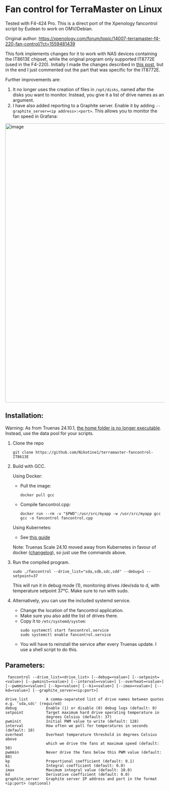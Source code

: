 # Fan control for TerraMaster on Linux

Tested with F4-424 Pro. This is a direct port of the Xpenology fancontrol script by Eudean to work on OMV/Debian.

Original author: https://xpenology.com/forum/topic/14007-terramaster-f4-220-fan-control/?ct=1559481439

This fork implements changes for it to work with NAS devices containing the IT8613E chipset, while the original program only supported IT8772E (used in the F4-220).
Initially I made the changes described in [this post](https://xpenology.com/forum/topic/14007-terramaster-f4-220-fan-control/?do=findComment&comment=264172), but in the end I just commented out the part that was specific for the IT8772E.

Further improvements are:
1. It no longer uses the creation of files in ``/opt/disks``, named after the disks you want to monitor.
Instead, you give it a list of drive names as an argument.
2. I have also added reporting to a Graphite server.
Enable it by adding ``--graphite_server=<ip address>:<port>``.
This allows you to monitor the fan speed in Grafana:

<img width="883" alt="image" src="https://github.com/Nikotine1/terramaster-fancontrol-IT8613E/assets/1538384/a89e8c9d-1ada-490a-b380-9101bc4fa552">

## Installation:
Warning: As from Truenas 24.10.1, [the home folder is no longer executable](https://forums.truenas.com/t/shell-script-permission-denied-with-24-10-1/27941). Instead, use the data pool for your scripts.

1. Clone the repo
   ```
   git clone https://github.com/Nikotine1/terramaster-fancontrol-IT8613E
   ```

2. Build with GCC.

   Using Docker:
   - Pull the image:
     ```
     docker pull gcc
     ```
   - Compile fancontrol.cpp:
     ```
     docker run --rm -v "$PWD":/usr/src/myapp -w /usr/src/myapp gcc gcc -o fancontrol fancontrol.cpp
     ```

   Using Kubernetes:
   - See [this guide](https://www.niek.be/2024/06/02/compiling-c-with-gcc-in-kubernetes-container)

   Note: Truenas Scale 24.10 moved away from Kubernetes in favour of docker ([changelog](https://www.truenas.com/docs/scale/24.10/gettingstarted/scalereleasenotes/)), so just use the commands above.

3. Run the compiled program.
   ```
   sudo ./fancontrol --drive_list="sda,sdb,sdc,sdd" --debug=1 --setpoint=37
   ```
   This will run it in debug mode (1), monitoring drives /dev/sda to d, with temperature setpoint 37°C. Make sure to run with sudo.

4. Alternatively, you can use the included systemd service.
   - Change the location of the fancontrol application.
   - Make sure you also add the list of drives there.
   - Copy it to `/etc/systemd/system`:
     ```
     sudo systemctl start fancontrol.service
     sudo systemctl enable fancontrol.service
     ```
   - You will have to reinstall the service after every Truenas update. I use a shell script to do this.

## Parameters:
```
 fancontrol --drive_list=<drive_list> [--debug=<value>] [--setpoint=<value>] [--pwminit=<value>] [--interval=<value>] [--overheat=<value>] [--pwmmin=<value>] [--kp=<value>] [--ki=<value>] [--imax=<value>] [--kd=<value>] [--graphite_server=<ip:port>]

drive_list        A comma-separated list of drive names between quotes e.g. 'sda,sdc' (required)
debug             Enable (1) or disable (0) debug logs (default: 0)
setpoint          Target maximum hard drive operating temperature in
                  degrees Celsius (default: 37)
pwminit           Initial PWM value to write (default: 128)
interval          How often we poll for temperatures in seconds (default: 10)
overheat          Overheat temperature threshold in degrees Celsius above
                  which we drive the fans at maximum speed (default: 50)
pwmmin            Never drive the fans below this PWM value (default: 80)
kp                Proportional coefficient (default: 0.1)
ki                Integral coefficient (default: 0.0)
imax              Maximum integral value (default: 10.0)
kd                Derivative coefficient (default: 0.0)
graphite_server   Graphite server IP address and port in the format <ip:port> (optional)
```
